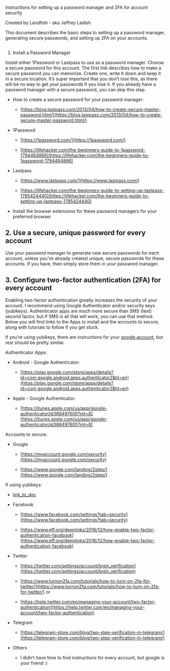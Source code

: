 Instructions for setting up a password manager and 2FA for account security

Created by Landfish - aka Jeffrey Ladish

This document describes the basic steps to setting up a password manager, generating secure passwords, and setting up 2FA on your accounts.

## 
1. Install a Password Manager

Install either 1Password or Lastpass to use as a password manager. Choose a secure password for this account. The first link describes how to make a secure password you can memorize. Create one, write it down and keep it in a secure location. It’s super important that you don’t lose this, as there will be no way to get your passwords if you lose it. If you already have a password manager with a secure password, you can skip this step.

* How to create a secure password for your password manager:

    * [https://blog.lastpass.com/2013/04/how-to-create-secure-master-password.html/](https://blog.lastpass.com/2013/04/how-to-create-secure-master-password.html/) 

* 1Password

    * [https://1password.com/](https://1password.com/)

    * [https://lifehacker.com/the-beginners-guide-to-1password-1794464866](https://lifehacker.com/the-beginners-guide-to-1password-1794464866) 

* Lastpass

    * [https://www.lastpass.com/](https://www.lastpass.com/) 

    * [https://lifehacker.com/the-beginners-guide-to-setting-up-lastpass-1785424440](https://lifehacker.com/the-beginners-guide-to-setting-up-lastpass-1785424440) 

* Install the browser extensions for these password managers for your preferred browser

## 2. Use a secure, unique password for every account

Use your password manager to generate new secure passwords for each account, unless you’ve already created unique, secure passwords for these accounts. If you have, then simply store them in your password manager. 

## 3. Configure two-factor authentication (2FA) for every account

Enabling two-factor authentication greatly increases the security of your account. I recommend using Google Authenticator and/or security keys (yubikeys). Authenticator apps are much more secure than SMS (text) second factor, but if SMS is all that will work, you can use that method. Below you will find links to the Apps to install and the accounts to secure, along with tutorials to follow if you get stuck.


If you’re using yubikeys, there are instructions for your [google account](), but rest should be pretty similar.

Authenticator Apps:

* Android - Google Authenticator:

    * [https://play.google.com/store/apps/details?id=com.google.android.apps.authenticator2&hl=en](https://play.google.com/store/apps/details?id=com.google.android.apps.authenticator2&hl=en) 

* Apple - Google Authenticator:

    * [https://itunes.apple.com/us/app/google-authenticator/id388497605?mt=8](https://itunes.apple.com/us/app/google-authenticator/id388497605?mt=8) 

Accounts to secure:

* Google

    * [https://myaccount.google.com/security](https://myaccount.google.com/security) 

    * [https://www.google.com/landing/2step/](https://www.google.com/landing/2step/) 

If using yubikeys:

* [link_to_doc]() 

* Facebook

    * [https://www.facebook.com/settings?tab=security](https://www.facebook.com/settings?tab=security) 

    * [https://www.eff.org/deeplinks/2016/12/how-enable-two-factor-authentication-facebook](https://www.eff.org/deeplinks/2016/12/how-enable-two-factor-authentication-facebook) 

* Twitter

    * [https://twitter.com/settings/account/login_verification](https://twitter.com/settings/account/login_verification) 

    * [https://www.turnon2fa.com/tutorials/how-to-turn-on-2fa-for-twitter/](https://www.turnon2fa.com/tutorials/how-to-turn-on-2fa-for-twitter/) or

    * [https://help.twitter.com/en/managing-your-account/two-factor-authentication](https://help.twitter.com/en/managing-your-account/two-factor-authentication) 

* Telegram

    * [https://telegram-store.com/blog/two-step-verification-in-telegram/](https://telegram-store.com/blog/two-step-verification-in-telegram/) 

* Others

    * I didn’t have time to find instructions for every account, but google is your friend :)

